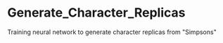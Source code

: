 # Generate_Character_Replicas
Training neural network to generate character replicas from "Simpsons"
